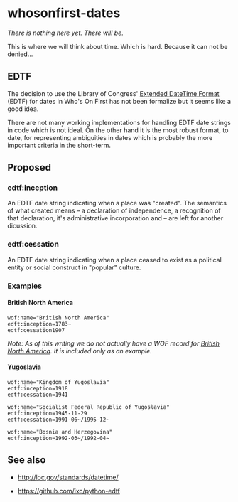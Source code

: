 # whosonfirst-dates

_There is nothing here yet. There will be._

This is where we will think about time. Which is hard. Because it can not be denied...

## EDTF

The decision to use the Library of Congress' [Extended DateTime Format](http://loc.gov/standards/datetime/) (EDTF)
for dates in Who's On First has not been formalize but it seems like a good
idea.

There are not many working implementations for handling EDTF date strings in
code which is not ideal. On the other hand it is the most robust format, to
date, for representing ambiguities in dates which is probably the more important
criteria in the short-term.

## Proposed

### edtf:inception

An EDTF date string indicating when a place was "created". The semantics of what created means – a declaration
of independence, a recognition of that declaration, it's administrative
incorporation and – are left for another dicussion.

### edtf:cessation

An EDTF date string indicating when a place ceased to exist as a political
entity or social construct in "popular" culture.

### Examples

#### British North America

```
wof:name="British North America"
edft:inception=1783~
edtf:cessation1907
```

_Note: As of this writing we do not actually have a WOF record for [British
North America](https://en.wikipedia.org/wiki/British_North_America). It is included only as an example._

#### Yugoslavia

```
wof:name="Kingdom of Yugoslavia"
edtf:inception=1918
edtf:cessation=1941
```

```
wof:name="Socialist Federal Republic of Yugoslavia"
edtf:inception=1945-11-29
edtf:cessation=1991-06~/1995-12~
```

```
wof:name="Bosnia and Herzegovina"
edtf:inception=1992-03~/1992-04~
```

## See also

* http://loc.gov/standards/datetime/

* https://github.com/ixc/python-edtf
